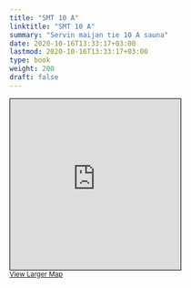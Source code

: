 ```yaml
---
title: "SMT 10 A"
linktitle: "SMT 10 A"
summary: "Servin maijan tie 10 A sauna"
date: 2020-10-16T13:33:17+03:00
lastmod: 2020-10-16T13:33:17+03:00
type: book
weight: 200
draft: false
---
```


<iframe width="300" height="300" frameborder="0" scrolling="no" marginheight="0" marginwidth="0" src="https://www.openstreetmap.org/export/embed.html?bbox=24.834562540054325%2C60.1905520826307%2C24.839041829109195%2C60.19176142859713&amp;layer=mapnik&amp;marker=60.19115676118324%2C24.836802184581757" style="border: 1px solid black"></iframe><br/><small><a href="https://www.openstreetmap.org/?mlat=60.19116&amp;mlon=24.83680#map=19/60.19116/24.83680&amp;layers=N">View Larger Map</a></small>
